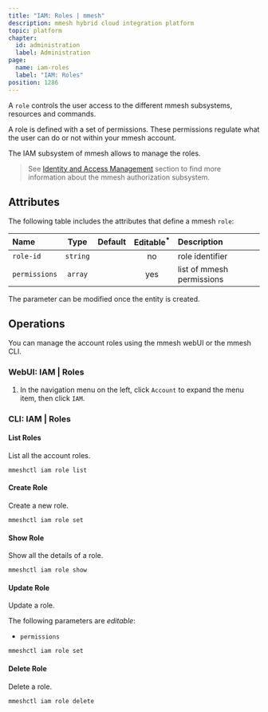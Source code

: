 ```yaml
---
title: "IAM: Roles | mmesh"
description: mmesh hybrid cloud integration platform
topic: platform
chapter:
  id: administration
  label: Administration
page:
  name: iam-roles
  label: "IAM: Roles"
position: 1286
---
```


A `role` controls the user access to the different mmesh subsystems, resources and commands.

A role is defined with a set of permissions. These permissions regulate what the user can do or not within your mmesh account.

The IAM subsystem of mmesh allows to manage the roles.

> See [Identity and Access Management](/docs/platform/iam/authorization#user-roles) section to find more information about the mmesh authorization subsystem.

## Attributes

The following table includes the attributes that define a mmesh `role`:

| Name     | Type     | Default | Editable<sup>*</sup> | Description |
| :------- | :------: | :-----: | :------------------: | :---------- |
| `role-id` | `string` |         | no  | role identifier |
| `permissions`  | `array`  |         | yes | list of mmesh permissions |

<table-note>
The parameter can be modified once the entity is created.
</table-note>

## Operations

You can manage the account roles using the mmesh webUI or the mmesh CLI.

### WebUI: IAM | Roles

1. In the navigation menu on the left, click `Account` to expand the menu item, then click `IAM`.

### CLI: IAM | Roles

#### List Roles

List all the account roles.

```shell
mmeshctl iam role list
```

#### Create Role

Create a new role.

```shell
mmeshctl iam role set
```

#### Show Role

Show all the details of a role.

```shell
mmeshctl iam role show
```

#### Update Role

Update a role.

The following parameters are *editable*:

- `permissions`

```shell
mmeshctl iam role set
```

#### Delete Role

Delete a role.

```shell
mmeshctl iam role delete
```
